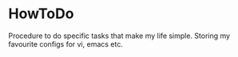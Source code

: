 # HowToDo
Procedure to do specific tasks that make my life simple. 
Storing my favourite configs for vi, emacs etc.
